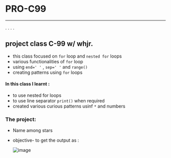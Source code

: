 # PRO-C99
---
. . . . 

## project class C-99 w/ whjr.
- this class focused on `for` loop and `nested for` loops
- various functionalities of `for` loop
- using `end=' '` , `sep=' '` and `range()`
- creating patterns using `for` loops

#### In this class I learnt : 
- to use nested for loops 
- to use line separator `print()` when required 
- created various curious patterns usinf `*` and numbers

### The project:
- Name among stars
- objective- to get the output as :

    ![image](https://user-images.githubusercontent.com/74966124/223064479-fa3ff002-beaf-4163-b201-8eaf6ff5e81f.png)
 
